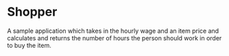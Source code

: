 # Shopper
A sample application which takes in the hourly wage and an item price and calculates and returns the number of hours
the person should work in order to buy the item.
